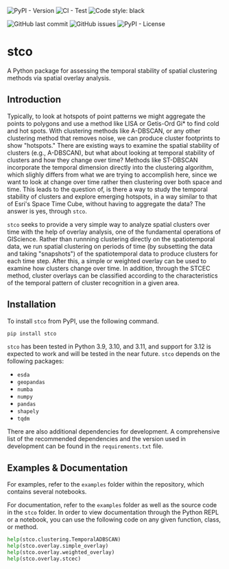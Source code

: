 ![PyPI - Version](https://img.shields.io/pypi/v/stco)
![CI - Test](https://github.com/lukezaruba/stco/actions/workflows/01-lint-format-test.yml/badge.svg)
![Code style: black](https://img.shields.io/badge/code%20style-black-000000.svg)

![GitHub last commit](https://img.shields.io/github/last-commit/lukezaruba/stco)
![GitHub issues](https://img.shields.io/github/issues/lukezaruba/stco)
![PyPI - License](https://img.shields.io/pypi/l/stco)

# stco

A Python package for assessing the temporal stability of spatial clustering methods via spatial overlay analysis.

## Introduction

Typically, to look at hotspots of point patterns we might aggregate the points to polygons and use a method like LISA or Getis-Ord Gi\* to find cold and hot spots. With clustering methods like A-DBSCAN, or any other clustering method that removes noise, we can produce cluster footprints to show "hotspots." There are existing ways to examine the spatial stability of clusters (e.g., A-DBSCAN), but what about looking at temporal stability of clusters and how they change over time? Methods like ST-DBSCAN incorporate the temporal dimension directly into the clustering algorithm, which slighly differs from what we are trying to accomplish here, since we want to look at change over time rather then clustering over both space and time. This leads to the question of, is there a way to study the temporal stability of clusters and explore emerging hotspots, in a way similar to that of Esri's Space Time Cube, without having to aggregate the data? The answer is yes, through `stco`.

`stco` seeks to provide a very simple way to analyze spatial clusters over time with the help of overlay analysis, one of the fundamental operations of GIScience. Rather than runnning clustering directly on the spatiotemporal data, we run spatial clustering on periods of time (by subsetting the data and taking "snapshots") of the spatiotemporal data to produce clusters for each time step. After this, a simple or weighted overlay can be used to examine how clusters change over time. In addition, through the STCEC method, cluster overlays can be classified according to the characteristics of the temporal pattern of cluster recognition in a given area.

## Installation

To install `stco` from PyPI, use the following command.

```bash
pip install stco
```

`stco` has been tested in Python 3.9, 3.10, and 3.11, and support for 3.12 is expected to work and will be tested in the near future. `stco` depends on the following packages:

- `esda`
- `geopandas`
- `numba`
- `numpy`
- `pandas`
- `shapely`
- `tqdm`

There are also additional dependencies for development. A comprehensive list of the recommended dependencies and the version used in development can be found in the `requirements.txt` file.

## Examples & Documentation

For examples, refer to the `examples` folder within the repository, which contains several notebooks.

For documentation, refer to the `examples` folder as well as the source code in the `stco` folder. In order to view documentation through the Python REPL or a notebook, you can use the following code on any given function, class, or method.

```python
help(stco.clustering.TemporalADBSCAN)
help(stco.overlay.simple_overlay)
help(stco.overlay.weighted_overlay)
help(stco.overlay.stcec)
```
